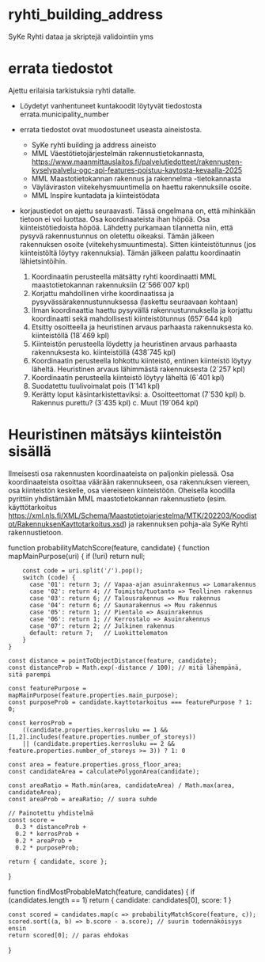 # ryhti_building_address
SyKe Ryhti dataa ja skriptejä validointiin yms

# errata tiedostot

Ajettu erilaisia tarkistuksia ryhti datalle.

- Löydetyt vanhentuneet kuntakoodit löytyvät tiedostosta errata.municipality_number

- errata tiedostot ovat muodostuneet useasta aineistosta.
  - SyKe ryhti building ja address aineisto
  - MML Väestötietojärjestelmän rakennustietokannasta, https://www.maanmittauslaitos.fi/palvelutiedotteet/rakennusten-kyselypalvelu-ogc-api-features-poistuu-kaytosta-kevaalla-2025
  - MML Maastotietokannan rakennus ja rakennelma -tietokannasta
  - Väyläviraston viitekehysmuuntimella on haettu rakennuksille osoite.
  - MML Inspire kuntadata ja kiinteistödata
 
- korjaustiedot on ajettu seuraavasti. Tässä ongelmana on, että mihinkään tietoon ei voi luottaa. Osa koordinaateista ihan höpöä. Osa kiinteistötiedoista höpöä. Lähdetty purkamaan tilannetta niin, että pysyvä rakennustunnus on oletettu oikeaksi. Tämän jälkeen rakennuksen osoite (viitekehysmuuntimesta). Sitten kiinteistötunnus (jos kiinteistöltä löytyy rakennuksia). Tämän jälkeen palattu koordinaatin lähietsintöihin.
  1. Koordinaatin perusteella mätsätty ryhti koordinaatti MML maastotietokannan rakennuksiin (2´566´007 kpl)
  2. Korjattu mahdollinen virhe koordinaatissa ja pysyvässärakennustunnuksessa (laskettu seuraavaan kohtaan)
  3. Ilman koordinaattia haettu pysyvällä rakennustunnuksella ja korjattu koordinaatti sekä mahdollisesti kiinteistötunnus (657´644 kpl)
  4. Etsitty osoitteella ja heuristinen arvaus parhaasta rakennuksesta ko. kiinteistöllä (18´469 kpl)
  5. Kiinteistön perusteella löydetty ja heuristinen arvaus parhaasta rakennuksesta ko. kiinteistöllä (438´745 kpl)
  6. Koordinaatin perusteella lohkottu kiinteistö, entinen kiinteistö löytyy läheltä. Heuristinen arvaus lähimmästä rakennuksesta (2´257 kpl)
  7. Koordinaatin perusteella kiinteistö löytyy läheltä (6`401 kpl)
  8. Suodatettu tuulivoimalat pois (1´141 kpl)
  9. Kerätty loput käsintarkistettaviksi:
      a. Osoitteettomat (7´530 kpl)
      b. Rakennus purettu? (3´435 kpl)
      c. Muut (19´064 kpl)


# Heuristinen mätsäys kiinteistön sisällä

Ilmeisesti osa rakennusten koordinaateista on paljonkin pielessä. Osa koordinaateista osoittaa väärään
rakennukseen, osa rakennuksen viereen, osa kiinteistön keskelle, osa viereiseen kiinteistöön. Oheisella
koodilla pyrittiin yhdistämään MML maastotietokannan rakennustieto (esim. käyttötarkoitus 
https://xml.nls.fi/XML/Schema/Maastotietojarjestelma/MTK/202203/Koodistot/RakennuksenKayttotarkoitus.xsd) 
ja rakennuksen pohja-ala SyKe Ryhti rakennustietoon.

function probabilityMatchScore(feature, candidate) {
    function mapMainPurpose(uri) {
        if (!uri) return null;
      
        const code = uri.split('/').pop();
        switch (code) {
          case '01': return 3; // Vapaa-ajan asuinrakennus => Lomarakennus
          case '02': return 4; // Toimisto/tuotanto => Teollinen rakennus
          case '03': return 6; // Talousrakennus => Muu rakennus
          case '04': return 6; // Saunarakennus => Muu rakennus
          case '05': return 1; // Pientalo => Asuinrakennus
          case '06': return 1; // Kerrostalo => Asuinrakennus
          case '07': return 2; // Julkinen rakennus
          default: return 7;   // Luokittelematon
        }
    }

    const distance = pointToObjectDistance(feature, candidate);
    const distanceProb = Math.exp(-distance / 100); // mitä lähempänä, sitä parempi
  
    const featurePurpose = mapMainPurpose(feature.properties.main_purpose);
    const purposeProb = candidate.kayttotarkoitus === featurePurpose ? 1: 0;
  
    const kerrosProb = 
        ((candidate.properties.kerrosluku == 1 && [1,2].includes(feature.properties.number_of_storeys))
        || (candidate.properties.kerrosluku == 2 && feature.properties.number_of_storeys >= 3)) ? 1: 0

    const area = feature.properties.gross_floor_area;
    const candidateArea = calculatePolygonArea(candidate);

    const areaRatio = Math.min(area, candidateArea) / Math.max(area, candidateArea);
    const areaProb = areaRatio; // suora suhde
    
    // Painotettu yhdistelmä
    const score =
      0.3 * distanceProb +
      0.2 * kerrosProb +
      0.2 * areaProb +
      0.2 * purposeProb;
  
    return { candidate, score };
}

function findMostProbableMatch(feature, candidates) {
    if (candidates.length == 1) return { candidate: candidates[0], score: 1 }

    const scored = candidates.map(c => probabilityMatchScore(feature, c));
    scored.sort((a, b) => b.score - a.score); // suurin todennäköisyys ensin
    return scored[0]; // paras ehdokas
}



